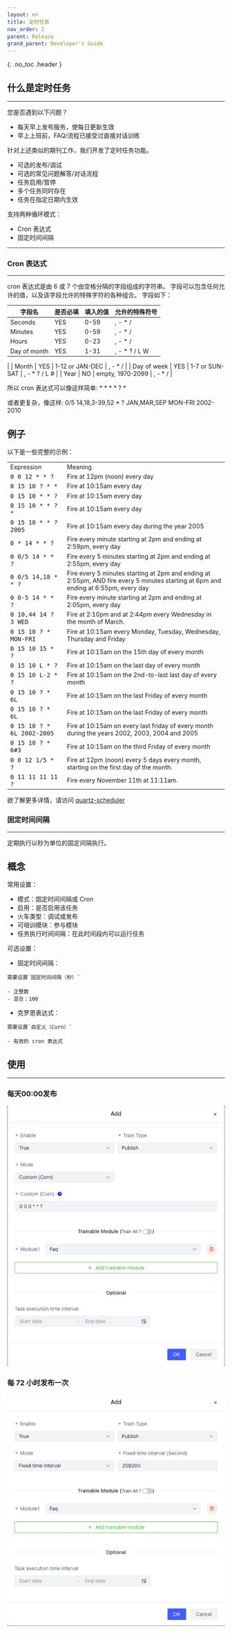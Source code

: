 ```yaml
---
layout: en
title: 定时任务
nav_order: 2
parent: Release
grand_parent: Developer's Guide
---
```

{: .no_toc .header }

## 什么是定时任务

------
您是否遇到以下问题？
- 每天早上发布服务，使每日更新生效
- 早上上班前，FAQ/流程已接受过直接对话训练

针对上述类似的期刊工作，我们开发了定时任务功能。

- 可选的发布/调试
- 可选的常见问题解答/对话流程
- 任务启用/暂停
- 多个任务同时存在
- 任务在指定日期内生效

支持两种循环模式：
- Cron 表达式
- 固定时间间隔

------

### Cron 表达式

------

cron 表达式是由 6 或 7 个由空格分隔的字段组成的字符串。 字段可以包含任何允许的值，以及该字段允许的特殊字符的各种组合。 字段如下：

| 字段名 | 是否必填 | 填入的值 | 允许的特殊符号 |
| --- | --- | --- | --- |
| Seconds | YES | 0-59 | , - \* / |
| Minutes | YES | 0-59 | , - \* / |
| Hours | YES | 0-23 | , - \* / |
| Day of month | YES | 1-31 | , - \* ? / L W
|
| Month | YES | 1-12 or JAN-DEC | , - \* / |
| Day of week | YES | 1-7 or SUN-SAT | , - \* ? / L # |
| Year | NO | empty, 1970-2099 | , - \* / |

所以 cron 表达式可以像这样简单: \* \* \* \* ? \*

或者更复杂，像这样: 0/5 14,18,3-39,52 \* ? JAN,MAR,SEP MON-FRI 2002-2010

例子
--------

以下是一些完整的示例：

<table><tbody><tr><td>Expression</td><td>Meaning</td></tr><tr><td><tt>0 0 12 * * ?</tt></td><td>Fire at 12pm (noon) every day</td></tr><tr><td><tt>0 15 10 ? * *</tt></td><td>Fire at 10:15am every day</td></tr><tr><td><tt>0 15 10 * * ?</tt></td><td>Fire at 10:15am every day</td></tr><tr><td><tt>0 15 10 * * ? *</tt></td><td>Fire at 10:15am every day</td></tr><tr><td><tt>0 15 10 * * ? 2005</tt></td><td>Fire at 10:15am every day during the year 2005</td></tr><tr><td><tt>0 * 14 * * ?</tt></td><td>Fire every minute starting at 2pm and ending at 2:59pm, every day</td></tr><tr><td><tt>0 0/5 14 * * ?</tt></td><td>Fire every 5 minutes starting at 2pm and ending at 2:55pm, every day</td></tr><tr><td><tt>0 0/5 14,18 * * ?</tt></td><td>Fire every 5 minutes starting at 2pm and ending at 2:55pm, AND fire every 5 minutes starting at 6pm and ending at 6:55pm, every day</td></tr><tr><td><tt>0 0-5 14 * * ?</tt></td><td>Fire every minute starting at 2pm and ending at 2:05pm, every day</td></tr><tr><td><tt>0 10,44 14 ? 3 WED</tt></td><td>Fire at 2:10pm and at 2:44pm every Wednesday in the month of March.</td></tr><tr><td><tt>0 15 10 ? * MON-FRI</tt></td><td>Fire at 10:15am every Monday, Tuesday, Wednesday, Thursday and Friday</td></tr><tr><td><tt>0 15 10 15 * ?</tt></td><td>Fire at 10:15am on the 15th day of every month</td></tr><tr><td><tt>0 15 10 L * ?</tt></td><td>Fire at 10:15am on the last day of every month</td></tr><tr><td><tt>0 15 10 L-2 * ?</tt></td><td>Fire at 10:15am on the 2nd-to-last last day of every month</td></tr><tr><td><tt>0 15 10 ? * 6L</tt></td><td>Fire at 10:15am on the last Friday of every month</td></tr><tr><td><tt>0 15 10 ? * 6L</tt></td><td>Fire at 10:15am on the last Friday of every month</td></tr><tr><td><tt>0 15 10 ? * 6L 2002-2005</tt></td><td>Fire at 10:15am on every last friday of every month during the years 2002, 2003, 2004 and 2005</td></tr><tr><td><tt>0 15 10 ? * 6#3</tt></td><td>Fire at 10:15am on the third Friday of every month</td></tr><tr><td><tt>0 0 12 1/5 * ?</tt></td><td>Fire at 12pm (noon) every 5 days every month, starting on the first day of the month.</td></tr><tr><td><tt>0 11 11 11 11 ?</tt></td><td>Fire every November 11th at 11:11am.</td></tr></tbody></table>

欲了解更多详情，请访问 [quartz-scheduler](http://www.quartz-scheduler.org/documentation/quartz-2.3.0/tutorials/crontrigger.html)

### 固定时间间隔

------

定期执行以秒为单位的固定间隔执行。

## 概念

常用设置：

- 模式：固定时间间隔或 Cron
- 启用：是否启用该任务
- 火车类型：调试或发布
- 可培训模块：参与模块
- 任务执行时间间隔：在此时间段内可以运行任务

可选设置：

- 固定时间间隔：

````text
需要设置`固定时间间隔（秒）`

- 正整数
- 混合：100
````

- 克罗恩表达式：

````text
需要设置`自定义（Corn）`

- 有效的 cron 表达式
````

## 使用

------

### 每天00:00发布
![01-timed-task.png](/assets/images/tutorial/01-timed-task.png)

### 每 72 小时发布一次
![02-timed-task.png](/assets/images/tutorial/02-timed-task.png)